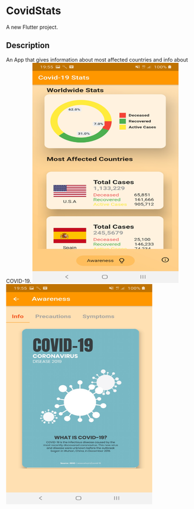 # CovidStats

A new Flutter project.

## Description

An App that gives  information about most affected countries and info about COVID-19.
<img src="screenshot/ss2.jpg" height=600 width=400>
<img src="screenshot/ss1.jpg" height=600 width=400>

